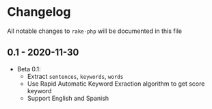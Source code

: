 # Changelog

All notable changes to `rake-php` will be documented in this file

## 0.1 - 2020-11-30

- Beta 0.1:
    - Extract `sentences`, `keywords`, `words`
    - Use Rapid Automatic Keyword Exraction algorithm to get score keyword
    - Support English and Spanish

